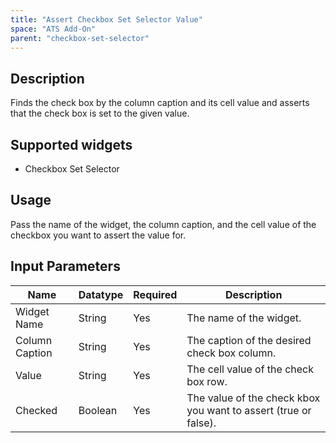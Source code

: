 ```yaml
---
title: "Assert Checkbox Set Selector Value"
space: "ATS Add-On" 
parent: "checkbox-set-selector"
---
```

## Description
Finds the check box by the column caption and its cell value and asserts that the check box is set to the given value.

## Supported widgets
+ Checkbox Set Selector


## Usage
Pass the name of the widget, the column caption, and the cell value of the checkbox you want to assert the value for.

## Input Parameters



Name | Datatype | Required | Description
---- | -------- | ------- |---------------
Widget Name | String | Yes | The name of the widget.
Column Caption | String | Yes | The caption of the desired check box column.
Value | String | Yes | The cell value of the check box row.
Checked | Boolean | Yes | The value of the check kbox you want to assert (true or false).
